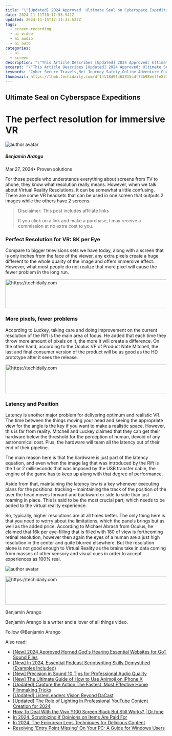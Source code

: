 ```yaml
---
title: "\"[Updated] 2024 Approved  Ultimate Seal on Cyberspace Expeditions\""
date: 2024-11-11T18:17:53.941Z
updated: 2024-11-15T17:11:33.537Z
tags: 
  - screen-recording
  - ai video
  - ai audio
  - ai auto
categories: 
  - ai
  - screen
description: "\"This Article Describes [Updated] 2024 Approved: Ultimate Seal on Cyberspace Expeditions\""
excerpt: "\"This Article Describes [Updated] 2024 Approved: Ultimate Seal on Cyberspace Expeditions\""
keywords: "Cyber Secure Travels,Net Journey Safety,Online Adventure Guard,Digital Space Shield,Web Odyssey Security,Internet Expedition Safe,Cyberspace Protection"
thumbnail: https://thmb.techidaily.com/df14118d9f463815cdf73b98eeffe83796c8ab688c142d4fe510c3cae0e58079.jpg
---
```


## Ultimate Seal on Cyberspace Expeditions

# The perfect resolution for immersive VR

![author avatar](https://images.wondershare.com/filmora/article-images/benjamin-arango-author.jpg)

##### Benjamin Arango

 Mar 27, 2024• Proven solutions

 For those people who understands everything about screens from TV to phone, they know what resolution really means. However, when we talk about Virtual Reality Resolutions, it can be somewhat a little confusing. There are some VR headsets that can be used in one screen that outputs 2 images while the others have 2 screens.

>  Disclaimer: This post includes affiliate links
>
>  If you click on a link and make a purchase, I may receive a commission at no extra cost to you.
>

### Perfect Resolution for VR: 8K per Eye

 Compare to bigger televisions sets we have today, along with a screen that is only inches from the face of the viewer, any extra pixels create a huge different to the whole quality of the image and offers immersive effect. However, what most people do not realize that more pixel will cause the fewer problem in the long run.

<!-- affiliate ads begin -->
<a href="https://appsumo.8odi.net/c/5597632/2111994/7443" target="_top" id="2111994">
  <img src="//a.impactradius-go.com/display-ad/7443-2111994" border="0" alt="https://techidaily.com" width="728" height="90"/>
</a>
<img height="0" width="0" src="https://appsumo.8odi.net/i/5597632/2111994/7443" style="position:absolute;visibility:hidden;" border="0" />
<!-- affiliate ads end -->

### More pixels, fewer problems

 According to Luckey, taking care and doing improvement on the current resolution of the Rift is the main area of focus. He added that each time they throw more amount of pixels on it, the more it will create a difference. On the other hand, according to the Oculus VP of Product Nate Mitchell, the last and final consumer version of the product will be as good as the HD prototype after it sees the release.

<!-- affiliate ads begin -->
<a href="https://zebaoaffiliateprogram.pxf.io/c/5597632/2137972/21526" target="_top" id="2137972">
  <img src="//a.impactradius-go.com/display-ad/21526-2137972" border="0" alt="https://techidaily.com" width="728" height="90"/>
</a>
<img height="0" width="0" src="https://zebaoaffiliateprogram.pxf.io/i/5597632/2137972/21526" style="position:absolute;visibility:hidden;" border="0" />
<!-- affiliate ads end -->

### Latency and Position

 Latency is another major problem for delivering optimum and realistic VR. The time between the things moving your head and seeing the appropriate view for the angle is the key if you want to make a realistic space. However, this is far from reality. Mitchell and Luckey claimed that they can get their hardware below the threshold for the perception of human, devoid of any astronomical cost. Plus, the hardware will team all the latency out of their end of their pipeline.

 The main reason here is that the hardware is just part of the latency equation, and even when the image lag that was introduced by the Rift is the 1 or 2 milliseconds that was imposed by the USB transfer cable, the engine of the game has to keep up along with that degree of performance.

 Aside from that, maintaining the latency low is a key whenever executing plans for the positional tracking – maintaining the track of the position of the user the head moves forward and backward or side to side than just roaming in place. This is said to be the most crucial part, which needs to be added to the virtual reality experience.

 So, typically, higher resolutions are at all times better. The only thing here is that you need to worry about the limitations, which the panels brings but as well as the added price. According to Michael Abrash from Oculus, he claimed that 16k per eye-filling that is filled with 180 of view is forthcoming retinal resolution, however then again the eyes of a human are a just high resolution in the center and quite blurred elsewhere. But the resolution alone is not good enough to Virtual Reality as the brains take in data coming from masses of other sensory and visual cues in order to accept experiences as 100% real.

![author avatar](https://images.wondershare.com/filmora/article-images/benjamin-arango-author.jpg)

<!-- affiliate ads begin -->
<a href="https://appsumo.8odi.net/c/5597632/2075482/7443" target="_top" id="2075482">
  <img src="//a.impactradius-go.com/display-ad/7443-2075482" border="0" alt="https://techidaily.com" width="728" height="90"/>
</a>
<img height="0" width="0" src="https://appsumo.8odi.net/i/5597632/2075482/7443" style="position:absolute;visibility:hidden;" border="0" />
<!-- affiliate ads end -->

Benjamin Arango

Benjamin Arango is a writer and a lover of all things video.

Follow @Benjamin Arango


<ins class="adsbygoogle"
     style="display:block"
     data-ad-format="autorelaxed"
     data-ad-client="ca-pub-7571918770474297"
     data-ad-slot="1223367746"></ins>



<ins class="adsbygoogle"
     style="display:block"
     data-ad-client="ca-pub-7571918770474297"
     data-ad-slot="8358498916"
     data-ad-format="auto"
     data-full-width-responsive="true"></ins>


<span class="atpl-alsoreadstyle">Also read:</span>
<div><ul>
<li><a href="https://fox-friendly.techidaily.com/new-2024-approved-horned-gods-hearing-essential-websites-for-got-sound-files/"><u>[New] 2024 Approved Horned God's Hearing Essential Websites for GoT Sound Files</u></a></li>
<li><a href="https://fox-friendly.techidaily.com/new-in-2024-essential-podcast-scriptwriting-skills-demystified-examples-included/"><u>[New] In 2024, Essential Podcast Scriptwriting Skills Demystified (Examples Included)</u></a></li>
<li><a href="https://youtube-lab.techidaily.com/recision-in-sound-10-tips-for-professional-audio-quality/"><u>[New] Precision in Sound 10 Tips for Professional Audio Quality</u></a></li>
<li><a href="https://fox-friendly.techidaily.com/new-the-ultimate-guide-of-how-to-use-animoji-on-iphone-x/"><u>[New] The Ultimate Guide of How to Use Animoji on iPhone X</u></a></li>
<li><a href="https://fox-friendly.techidaily.com/updated-capture-the-action-the-fastest-most-effective-home-filmmaking-tricks/"><u>[Updated] Capture the Action The Fastest, Most Effective Home Filmmaking Tricks</u></a></li>
<li><a href="https://fox-links.techidaily.com/updated-listenleaders-vision-beyond-dacast/"><u>[Updated] ListenLeaders Vision Beyond DaCast</u></a></li>
<li><a href="https://youtube-tips.techidaily.com/ed-the-role-of-lighting-in-professional-youtube-content-creation-for-2024/"><u>[Updated] The Role of Lighting in Professional YouTube Content Creation for 2024</u></a></li>
<li><a href="https://change-location.techidaily.com/how-to-deal-with-the-vivo-y100-screen-black-but-still-works-drfone-by-drfone-fix-android-problems-fix-android-problems/"><u>How To Deal With the Vivo Y100 Screen Black But Still Works? | Dr.fone</u></a></li>
<li><a href="https://fox-friendly.techidaily.com/in-2024-scrutinizing-if-opinions-on-items-are-paid-for/"><u>In 2024, Scrutinizing if Opinions on Items Are Paid For</u></a></li>
<li><a href="https://some-skills.techidaily.com/in-2024-the-epicurean-lens-techniques-for-delicious-content/"><u>In 2024, The Epicurean Lens Techniques for Delicious Content</u></a></li>
<li><a href="https://common-error.techidaily.com/resolving-entry-point-missing-on-your-pc-a-guide-for-windows-users/"><u>Resolving 'Entry Point Missing' On Your PC: A Guide for Windows Users</u></a></li>
</ul></div>

